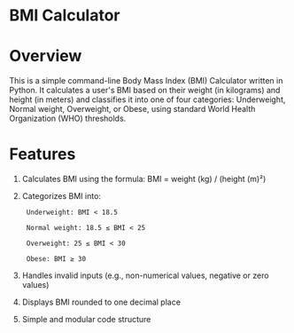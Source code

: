# BMI Calculator

# Overview

This is a simple command-line Body Mass Index (BMI) Calculator written in Python. It calculates a user's BMI based on their weight (in kilograms) and height (in meters) and classifies it into one of four categories: Underweight, Normal weight, Overweight, or Obese, using standard World Health Organization (WHO) thresholds.

# Features

1) Calculates BMI using the formula: BMI = weight (kg) / (height (m)²)

2) Categorizes BMI into:

        Underweight: BMI < 18.5

        Normal weight: 18.5 ≤ BMI < 25
    
        Overweight: 25 ≤ BMI < 30
    
        Obese: BMI ≥ 30

3) Handles invalid inputs (e.g., non-numerical values, negative or zero values)

4) Displays BMI rounded to one decimal place

5) Simple and modular code structure